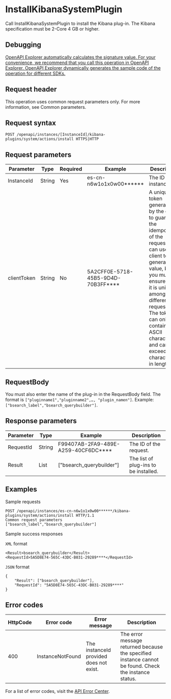 # InstallKibanaSystemPlugin

Call InstallKibanaSystemPlugin to install the Kibana plug-in. The Kibana specification must be 2-Core 4 GB or higher.

## Debugging

[OpenAPI Explorer automatically calculates the signature value. For your convenience, we recommend that you call this operation in OpenAPI Explorer. OpenAPI Explorer dynamically generates the sample code of the operation for different SDKs.](https://api.aliyun.com/#product=elasticsearch&api=InstallKibanaSystemPlugin&type=ROA&version=2017-06-13)

## Request header

This operation uses common request parameters only. For more information, see Common parameters.

## Request syntax

```
POST /openapi/instances/[InstanceId]/kibana-plugins/system/actions/install HTTPS|HTTP
```

## Request parameters

|Parameter|Type|Required|Example|Description|
|---------|----|--------|-------|-----------|
|InstanceId|String|Yes|es-cn-n6w1o1x0w00\*\*\*\*\*\*|The ID of the instance. |
|clientToken|String|No|5A2CFF0E-5718-45B5-9D4D-70B3FF\*\*\*\*|A unique token generated by the client to guarantee the idempotency of the request. You can use the client to generate the value, but you must ensure that it is unique among different requests. The token can only contain ASCII characters and cannot exceed 64 characters in length. |

## RequestBody

You must also enter the name of the plug-in in the RequestBody field. The format is `["pluginname1","pluginname2",…, "plugin_namen"]`. Example: `["bsearch_label","bsearch_querybuilder"]`.

## Response parameters

|Parameter|Type|Example|Description|
|---------|----|-------|-----------|
|RequestId|String|F99407AB-2FA9-489E-A259-40CF6DC\*\*\*\*|The ID of the request. |
|Result|List|\["bsearch\_querybuilder"\]|The list of plug-ins to be installed. |

## Examples

Sample requests

```
POST /openapi/instances/es-cn-n6w1o1x0w00******/kibana-plugins/system/actions/install HTTP/1.1
Common request parameters
["bsearch_label","bsearch_querybuilder"]
```

Sample success responses

`XML` format

```
<Result>bsearch_querybuilder</Result>
<RequestId>5A5D8E74-565C-43DC-B031-29289****</RequestId>
```

`JSON` format

```
{
    "Result": ["bsearch_querybuilder"],
    "RequestId": "5A5D8E74-565C-43DC-B031-29289****"
}
```

## Error codes

|HttpCode|Error code|Error message|Description|
|--------|----------|-------------|-----------|
|400|InstanceNotFound|The instanceId provided does not exist.|The error message returned because the specified instance cannot be found. Check the instance status.|

For a list of error codes, visit the [API Error Center](https://error-center.alibabacloud.com/status/product/elasticsearch).

